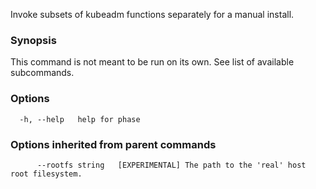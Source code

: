 
Invoke subsets of kubeadm functions separately for a manual install.

### Synopsis

This command is not meant to be run on its own. See list of available subcommands.

### Options

```
  -h, --help   help for phase
```

### Options inherited from parent commands

```
      --rootfs string   [EXPERIMENTAL] The path to the 'real' host root filesystem.
```

